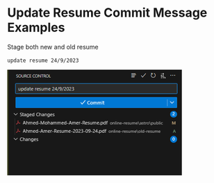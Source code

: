 # Update Resume Commit Message Examples

Stage both new and old resume

```
update resume 24/9/2023
```

![Alt text](udate-resume-commit-meassage.png)
